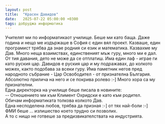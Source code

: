```yaml
---
layout: post
title:  "Красен Давидов"
date:   2025-07-22 05:00:00 +0300
tags: добруджа информатика
---
```

Учителят ми по информатикаот училище. Беше ми като баща. 
Даже година и нещо ме издържаше в София с един вял проект. 
Казваше, един програмист трябва да знае родния си език и математика. Казвахме му Дав. 
Много неща взаимствах, единственият мъж гуру, много ми е дал. 
От тия давания, дето не може да се отплатиш. Има един лаф - играе ги като руския цар. 
Давидов е руския цар и му подражавах, до колкото можех, както подобава за всеки гуру. 
Има паметник негов пред народното събрание - Цар Освободител - от признателна България. 
Абсолютно прилича на него и се покрива ролево :-] Много хора са му признателни.  
Една директорка на училище беше писала в новините:  
-- Oтношението ми към Климент Охридски е като към родител.   
Обичам информатиката толкова колкото Дав.  
Една несподелена любов, трябва да призная :-]  от тях най-боли :-]  
ФМИ беше ... излишество което трудно си позволих.  
А то с нищо не готвеше за предизвикателствата на индустрията.  